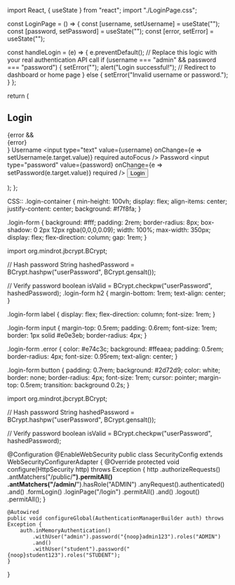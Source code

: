 import React, { useState } from "react";
import "./LoginPage.css";

const LoginPage = () => {
  const [username, setUsername] = useState("");
  const [password, setPassword] = useState("");
  const [error, setError] = useState("");

  const handleLogin = (e) => {
    e.preventDefault();
    // Replace this logic with your real authentication API call
    if (username === "admin" && password === "password") {
      setError("");
      alert("Login successful!");
      // Redirect to dashboard or home page
    } else {
      setError("Invalid username or password.");
    }
  };

  return (
    <div className="login-container">
      <form className="login-form" onSubmit={handleLogin}>
        <h2>Login</h2>
        {error && <div className="error">{error}</div>}
        <label>
          Username
          <input
            type="text"
            value={username}
            onChange={e => setUsername(e.target.value)}
            required
            autoFocus
          />
        </label>
        <label>
          Password
          <input
            type="password"
            value={password}
            onChange={e => setPassword(e.target.value)}
            required
          />
        </label>
        <button type="submit">Login</button>
      </form>
    </div>
  );
};




CSS::
.login-container {
  min-height: 100vh;
  display: flex;
  align-items: center;
  justify-content: center;
  background: #f7f8fa;
}

.login-form {
  background: #fff;
  padding: 2rem;
  border-radius: 8px;
  box-shadow: 0 2px 12px rgba(0,0,0,0.09);
  width: 100%;
  max-width: 350px;
  display: flex;
  flex-direction: column;
  gap: 1rem;
}


import org.mindrot.jbcrypt.BCrypt;

// Hash password
String hashedPassword = BCrypt.hashpw("userPassword", BCrypt.gensalt());

// Verify password
boolean isValid = BCrypt.checkpw("userPassword", hashedPassword);
.login-form h2 {
  margin-bottom: 1rem;
  text-align: center;
}

.login-form label {
  display: flex;
  flex-direction: column;
  font-size: 1rem;
}

.login-form input {
  margin-top: 0.5rem;
  padding: 0.6rem;
  font-size: 1rem;
  border: 1px solid #e0e3eb;
  border-radius: 4px;
}

.login-form .error {
  color: #e74c3c;
  background: #ffeaea;
  padding: 0.5rem;
  border-radius: 4px;
  font-size: 0.95rem;
  text-align: center;
}

.login-form button {
  padding: 0.7rem;
  background: #2d72d9;
  color: white;
  border: none;
  border-radius: 4px;
  font-size: 1rem;
  cursor: pointer;
  margin-top: 0.5rem;
  transition: background 0.2s;
}

import org.mindrot.jbcrypt.BCrypt;

// Hash password
String hashedPassword = BCrypt.hashpw("userPassword", BCrypt.gensalt());

// Verify password
boolean isValid = BCrypt.checkpw("userPassword", hashedPassword);


@Configuration
@EnableWebSecurity
public class SecurityConfig extends WebSecurityConfigurerAdapter {
    @Override
    protected void configure(HttpSecurity http) throws Exception {
        http
            .authorizeRequests()
            .antMatchers("/public/**").permitAll()
            .antMatchers("/admin/**").hasRole("ADMIN")
            .anyRequest().authenticated()
            .and()
            .formLogin()
            .loginPage("/login")
            .permitAll()
            .and()
            .logout()
            .permitAll();
    }

    @Autowired
    public void configureGlobal(AuthenticationManagerBuilder auth) throws Exception {
        auth.inMemoryAuthentication()
            .withUser("admin").password("{noop}admin123").roles("ADMIN")
            .and()
            .withUser("student").password("{noop}student123").roles("STUDENT");
    }
}
